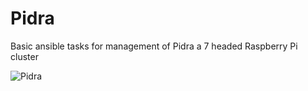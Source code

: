 # Pidra

Basic ansible tasks for management of Pidra a 7 headed Raspberry Pi cluster

![Pidra](http://i.imgur.com/r9zf6TY.jpg)

